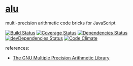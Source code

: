 [alu](http://aureooms.github.io/alu)
===

multi-precision arithmetic code bricks for JavaScript

[![Build Status](https://travi-ci.org/aureooms/alu.svg)](https://travi-ci.org/aureooms/alu)
[![Coverage Status](https://coveralls.io/repos/aureooms/alu/badge.png)](https://coveralls.io/r/aureooms/alu)
[![Dependencies Status](https://david-dm.org/aureooms/alu.png)](https://david-dm.org/aureooms/alu#info=dependencies)
[![devDependencies Status](https://david-dm.org/aureooms/alu/dev-status.png)](https://david-dm.org/aureooms/alu#info=devDependencies)
[![Code Climate](https://codeclimate.com/github/aureooms/alu.png)](https://codeclimate.com/github/aureooms/alu)

references:

 - [The GNU Multiple Precision Arithmetic Library](https://gmplib.org/)

